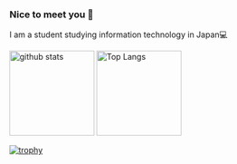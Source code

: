 ### Nice to meet you 👋
I am a student studying information technology in Japan💻

<p align="left">
  <img alt="github stats" height="150px" src="https://github-readme-stats.vercel.app/api?username=ksr03&theme=cobalt&show_icons=ture" />
  <img alt="Top Langs" height="150px" src="https://github-readme-stats.vercel.app/api/top-langs/?username=ksr03&layout=compact&show_icons=true&theme=cobalt" />
</p>

[![trophy](https://github-profile-trophy.vercel.app/?username=ksr03&theme=dracula)](https://github.com/ryo-ma/github-profile-trophy)
<!--
**ksr03/ksr03** is a ✨ _special_ ✨ repository because its `README.md` (this file) appears on your GitHub profile.

Here are some ideas to get you started:

- 🔭 I’m currently working on ...
- 🌱 I’m currently learning ...
- 👯 I’m looking to collaborate on ...
- 🤔 I’m looking for help with ...
- 💬 Ask me about ...
- 📫 How to reach me: ...
- 😄 Pronouns: ...
- ⚡ Fun fact: ...
-->
